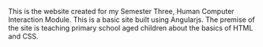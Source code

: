This is the website created for my Semester Three, Human Computer Interaction Module. This is a basic site built using Angularjs. The premise of the site is teaching primary school aged children about the basics of HTML and CSS.